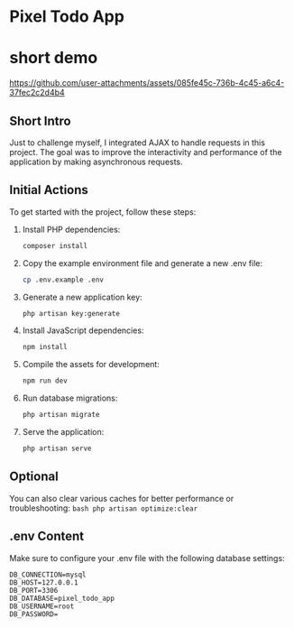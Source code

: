 # Pixel Todo App
# short demo

https://github.com/user-attachments/assets/085fe45c-736b-4c45-a6c4-37fec2c2d4b4


## Short Intro

Just to challenge myself, I integrated AJAX to handle requests in this project. The goal was to improve the interactivity and performance of the application by making asynchronous requests.

## Initial Actions

To get started with the project, follow these steps:

1. Install PHP dependencies:
   ```bash
   composer install
   ```

2. Copy the example environment file and generate a new .env file:
    ```bash
    cp .env.example .env
    ```

3. Generate a new application key:
    ```bash
    php artisan key:generate
    ```

4. Install JavaScript dependencies:
    ```bash
    npm install
    ```
    
5. Compile the assets for development:
    ```bash
    npm run dev
    ```
    
6. Run database migrations:
    ```bash
    php artisan migrate
    ```
    
7. Serve the application:
    ```bash
    php artisan serve
    ```

## Optional
You can also clear various caches for better performance or troubleshooting:
    ```bash
    php artisan optimize:clear
    ```

## .env Content
Make sure to configure your .env file with the following database settings:
```
DB_CONNECTION=mysql
DB_HOST=127.0.0.1
DB_PORT=3306
DB_DATABASE=pixel_todo_app
DB_USERNAME=root
DB_PASSWORD=
````
